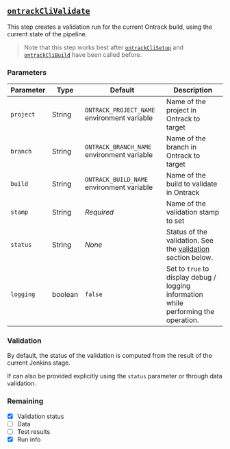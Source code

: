 ## [`ontrackCliValidate`](ontrackCliValidate.groovy)

This step creates a validation run for the current Ontrack build, using the current state of the pipeline.

> Note that this step works best after [`ontrackCliSetup`](ontrackCliSetup.md) and [`ontrackCliBuild`](ontrackCliBuild.md) have been called before.

### Parameters

| Parameter | Type | Default | Description |
|---|---|---|---|
| `project` | String | `ONTRACK_PROJECT_NAME` environment variable | Name of the project in Ontrack to target |
| `branch` | String | `ONTRACK_BRANCH_NAME` environment variable | Name of the branch in Ontrack to target |
| `build` | String | `ONTRACK_BUILD_NAME` environment variable | Name of the build to validate in Ontrack |
| `stamp` | String | _Required_ | Name of the validation stamp to set |
| `status` | String | _None_ | Status of the validation. See the [validation](#validation) section below. |
| `logging` | boolean | `false` | Set to `true` to display debug / logging information while performing the operation. |

### Validation

By default, the status of the validation is computed from the result of the current Jenkins stage.

If can also be provided explicitly using the `status` parameter or through data validation.

### Remaining

- [x] Validation status
- [ ] Data
- [ ] Test results
- [x] Run info

